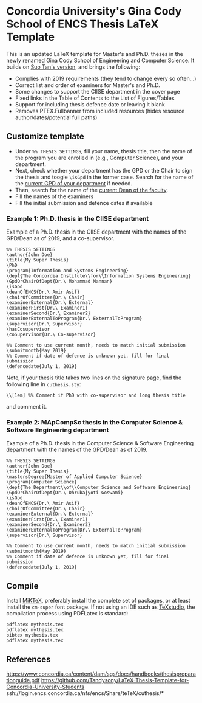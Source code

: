 # Concordia University's Gina Cody School of ENCS Thesis LaTeX Template

This is an updated LaTeX template for Master's and Ph.D. theses in the newly renamed Gina Cody School of Engineering and Computer Science.
It builds on [Suo Tan's version](https://github.com/Tandysony/LaTeX-Thesis-Template-for-Concordia-University-Students), and brings the following:
- Complies with 2019 requirements (they tend to change every so often...)
- Correct list and order of examiners for Master's and Ph.D.
- Some changes to support the CIISE department in the cover page
- Fixed links in the Table of Contents to the List of Figures/Tables
- Support for including thesis defence date or leaving it blank
- Removes PTEX.Fullbanner from included resources (hides resource author/dates/potential full paths)

## Customize template
- Under `%% THESIS SETTINGS`, fill your name, thesis title, then the name of the program you are enrolled in (e.g., Computer Science), and your department.
- Next, check whether your department has the GPD or the Chair to sign the thesis and toogle `\isGpd` in the former case. Search for the name of the [current GPD of your department](https://www.concordia.ca/admissions/graduate/programs/contacts.html) if needed.
- Then, search for the name of the [current Dean of the faculty](https://www.concordia.ca/ginacody/about/leadership/office-dean/dean-of-engineering-and-computer-science.html).
- Fill the names of the examiners
- Fill the initial submission and defence dates if available

### Example 1: Ph.D. thesis in the CIISE department
Example of a Ph.D. thesis in the CIISE department with the names of the GPD/Dean as of 2019, and a co-supervisor.
```
%% THESIS SETTINGS
\author{John Doe}
\title{My Super Thesis}
\PhD
\program{Information and Systems Engineering}
\dept{The Concordia Institute\\for\\Information Systems Engineering}
\GpdOrChairOfDept{Dr.\ Mohammad Mannan}
\isGpd
\deanOfENCS{Dr.\ Amir Asif} 
\chairOfCommittee{Dr.\ Chair}
\examinerExternal{Dr.\ External}
\examinerFirst{Dr.\ Examiner1}
\examinerSecond{Dr.\ Examiner2}
\examinerExternalToProgram{Dr.\ ExternalToProgram}
\supervisor{Dr.\ Supervisor}
\hasCosupervisor
\coSupervisor{Dr.\ Co-supervisor}

%% Comment to use current month, needs to match initial submission
\submitmonth{May 2019}
%% Comment if date of defence is unknown yet, fill for final submission
\defencedate{July 1, 2019}
```

Note, if your thesis title takes two lines on the signature page, find the following line in `cuthesis.sty`:
```
\\[1em] %% Comment if PhD with co-supervisor and long thesis title
```
and comment it.


### Example 2: MApCompSc thesis in the Computer Science & Software Engineering department
Example of a Ph.D. thesis in the Computer Science & Software Engineering department with the names of the GPD/Dean as of 2019.
```
%% THESIS SETTINGS
\author{John Doe}
\title{My Super Thesis}
\mastersDegree{Master of Applied Computer Science}
\program{Computer Science}
\dept{The Department\\of\\Computer Science and Software Engineering}
\GpdOrChairOfDept{Dr.\ Dhrubajyoti Goswami}
\isGpd
\deanOfENCS{Dr.\ Amir Asif} 
\chairOfCommittee{Dr.\ Chair}
\examinerExternal{Dr.\ External}
\examinerFirst{Dr.\ Examiner1}
\examinerSecond{Dr.\ Examiner2}
\examinerExternalToProgram{Dr.\ ExternalToProgram}
\supervisor{Dr.\ Supervisor}

%% Comment to use current month, needs to match initial submission
\submitmonth{May 2019}
%% Comment if date of defence is unknown yet, fill for final submission
\defencedate{July 1, 2019}
```


## Compile
Install [MiKTeX](https://miktex.org/download), preferably install the complete set of packages, or at least install the `cm-super` font package.
If not using an IDE such as [TeXstudio](https://www.texstudio.org), the compilation process using PDFLatex is standard:
```
pdflatex mythesis.tex
pdflatex mythesis.tex
bibtex mythesis.tex
pdflatex mythesis.tex
```

## References
https://www.concordia.ca/content/dam/sgs/docs/handbooks/thesispreparationguide.pdf
https://github.com/Tandysony/LaTeX-Thesis-Template-for-Concordia-University-Students
ssh://login.encs.concordia.ca/nfs/encs/Share/teTeX/cuthesis/*